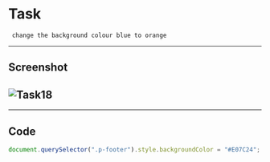 # Task

     change the background colour blue to orange

---

## Screenshot

## ![Task18](./Develop.%20Preview.%20Ship.%20For%20the%20best%20frontend%20teams%20%E2%80%93%20Vercel%20-%20Google%20Chrome%2018-10-2022%2015_49_01.png)

---

## Code

```javascript
document.querySelector(".p-footer").style.backgroundColor = "#E07C24";
```
